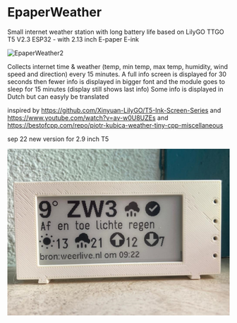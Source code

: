 # EpaperWeather
Small internet weather station with long battery life based on
LilyGO TTGO T5 V2.3 ESP32 - with 2.13 inch E-paper E-ink

![EpaperWeather2](https://user-images.githubusercontent.com/96861311/147851174-d506631a-93f8-4cf2-abf9-ac38e224a274.jpg)

Collects internet time & weather (temp, min temp, max temp, humidity, wind speed and direction)
every 15 minutes. A full info screen is displayed for 30 seconds then fewer info is displayed in bigger font
and the module goes to sleep for 15 minutes (display still shows last info) 
Some info is displayed in Dutch but can easyly be translated

inspired by https://github.com/Xinyuan-LilyGO/T5-Ink-Screen-Series
and https://www.youtube.com/watch?v=av-w0U8UZEs
and https://bestofcpp.com/repo/piotr-kubica-weather-tiny-cpp-miscellaneous

sep 22
new version for 2.9 inch T5

![EpaperWeather3](https://github.com/gtmans/EpaperWeather/blob/main/media/TTGO-epaper-2.9-inch-case.png)
